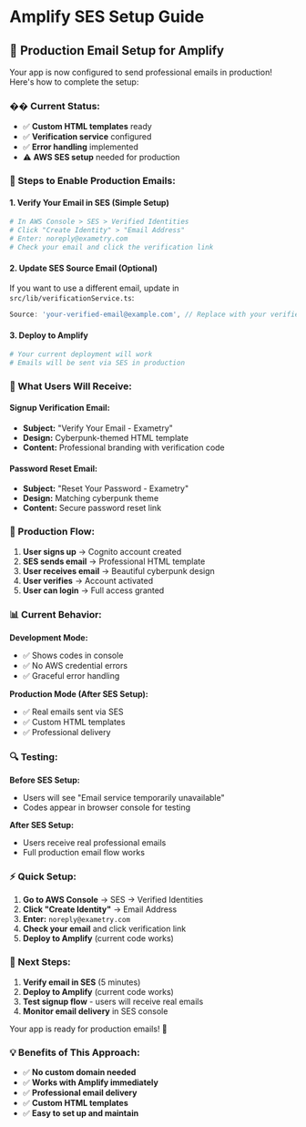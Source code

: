 # Amplify SES Setup Guide

## 🎯 Production Email Setup for Amplify

Your app is now configured to send professional emails in production! Here's how to complete the setup:

### **�� Current Status:**

- ✅ **Custom HTML templates** ready
- ✅ **Verification service** configured
- ✅ **Error handling** implemented
- ⚠️ **AWS SES setup** needed for production

### **🔧 Steps to Enable Production Emails:**

#### **1. Verify Your Email in SES (Simple Setup)**

```bash
# In AWS Console > SES > Verified Identities
# Click "Create Identity" > "Email Address"
# Enter: noreply@exametry.com
# Check your email and click the verification link
```

#### **2. Update SES Source Email (Optional)**

If you want to use a different email, update in `src/lib/verificationService.ts`:

```javascript
Source: 'your-verified-email@example.com', // Replace with your verified email
```

#### **3. Deploy to Amplify**

```bash
# Your current deployment will work
# Emails will be sent via SES in production
```

### **🎨 What Users Will Receive:**

#### **Signup Verification Email:**

- **Subject:** "Verify Your Email - Exametry"
- **Design:** Cyberpunk-themed HTML template
- **Content:** Professional branding with verification code

#### **Password Reset Email:**

- **Subject:** "Reset Your Password - Exametry"
- **Design:** Matching cyberpunk theme
- **Content:** Secure password reset link

### **🚀 Production Flow:**

1. **User signs up** → Cognito account created
2. **SES sends email** → Professional HTML template
3. **User receives email** → Beautiful cyberpunk design
4. **User verifies** → Account activated
5. **User can login** → Full access granted

### **📊 Current Behavior:**

**Development Mode:**

- ✅ Shows codes in console
- ✅ No AWS credential errors
- ✅ Graceful error handling

**Production Mode (After SES Setup):**

- ✅ Real emails sent via SES
- ✅ Custom HTML templates
- ✅ Professional delivery

### **🔍 Testing:**

**Before SES Setup:**

- Users will see "Email service temporarily unavailable"
- Codes appear in browser console for testing

**After SES Setup:**

- Users receive real professional emails
- Full production email flow works

### **⚡ Quick Setup:**

1. **Go to AWS Console** → SES → Verified Identities
2. **Click "Create Identity"** → Email Address
3. **Enter:** `noreply@exametry.com`
4. **Check your email** and click verification link
5. **Deploy to Amplify** (current code works)

### **🎯 Next Steps:**

1. **Verify email in SES** (5 minutes)
2. **Deploy to Amplify** (current code works)
3. **Test signup flow** - users will receive real emails
4. **Monitor email delivery** in SES console

Your app is ready for production emails! 🚀

### **💡 Benefits of This Approach:**

- ✅ **No custom domain needed**
- ✅ **Works with Amplify immediately**
- ✅ **Professional email delivery**
- ✅ **Custom HTML templates**
- ✅ **Easy to set up and maintain**
